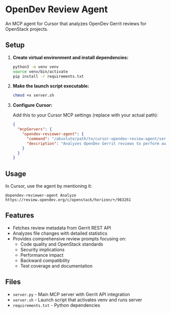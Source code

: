 # OpenDev Review Agent

An MCP agent for Cursor that analyzes OpenDev Gerrit reviews for OpenStack projects.

## Setup

1. **Create virtual environment and install dependencies:**
   ```bash
   python3 -m venv venv
   source venv/bin/activate
   pip install -r requirements.txt
   ```

2. **Make the launch script executable:**
   ```bash
   chmod +x server.sh
   ```

3. **Configure Cursor:**
   
   Add this to your Cursor MCP settings (replace with your actual path):
   
   ```json
   {
     "mcpServers": {
       "opendev-reviewer-agent": {
         "command": "/absolute/path/to/cursor-opendev-review-agent/server.sh",
         "description": "Analyzes OpenDev Gerrit reviews to perform automated code review."
       }
     }
   }
   ```

## Usage

In Cursor, use the agent by mentioning it:

```
@opendev-reviewer-agent Analyze https://review.opendev.org/c/openstack/horizon/+/963261
```

## Features

- Fetches review metadata from Gerrit REST API
- Analyzes file changes with detailed statistics
- Provides comprehensive review prompts focusing on:
  - Code quality and OpenStack standards
  - Security implications
  - Performance impact
  - Backward compatibility
  - Test coverage and documentation

## Files

- `server.py` - Main MCP server with Gerrit API integration
- `server.sh` - Launch script that activates venv and runs server
- `requirements.txt` - Python dependencies

